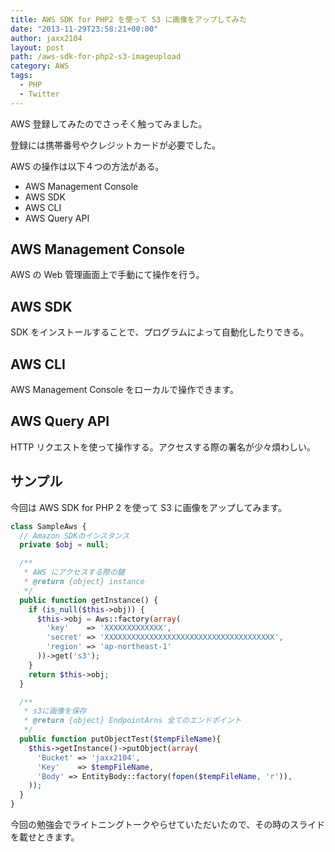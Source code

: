 ```yaml
---
title: AWS SDK for PHP2 を使って S3 に画像をアップしてみた
date: "2013-11-29T23:58:21+00:00"
author: jaxx2104
layout: post
path: /aws-sdk-for-php2-s3-imageupload
category: AWS
tags:
  - PHP
  - Twitter
---
```


AWS 登録してみたのでさっそく触ってみました。

登録には携帯番号やクレジットカードが必要でした。

AWS の操作は以下４つの方法がある。

- AWS Management Console
- AWS SDK
- AWS CLI
- AWS Query API

## AWS Management Console

AWS の Web 管理画面上で手動にて操作を行う。

<!--more-->

## AWS SDK

SDK をインストールすることで、プログラムによって自動化したりできる。

## AWS CLI

AWS Management Console をローカルで操作できます。

## AWS Query API

HTTP リクエストを使って操作する。アクセスする際の署名が少々煩わしい。

## サンプル

今回は AWS SDK for PHP 2 を使って S3 に画像をアップしてみます。

```php
class SampleAws {
  // Amazon SDKのインスタンス
  private $obj = null;

  /**
   * AWS にアクセスする際の鍵
   * @return {object} instance
   */
  public function getInstance() {
    if (is_null($this->obj)) {
      $this->obj = Aws::factory(array(
        'key'    => 'XXXXXXXXXXXXX',
        'secret' => 'XXXXXXXXXXXXXXXXXXXXXXXXXXXXXXXXXXXXXX',
        'region' => 'ap-northeast-1'
      ))->get('s3');
    }
    return $this->obj;
  }

  /**
   * s3に画像を保存
   * @return {object} EndpointArns 全てのエンドポイント
   */
  public function putObjectTest($tempFileName){
    $this->getInstance()->putObject(array(
      'Bucket' => 'jaxx2104',
      'Key'    => $tempFileName,
      'Body' => EntityBody::factory(fopen($tempFileName, 'r')),
    ));
  }
}
```

今回の勉強会でライトニングトークやらせていただいたので、その時のスライドを載せときます。
